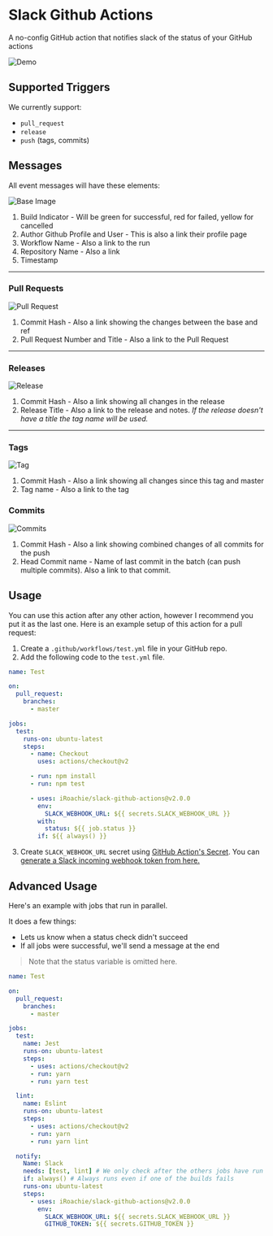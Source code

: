 # Slack Github Actions

A no-config GitHub action that notifies slack of the status of your GitHub actions

![Demo](https://user-images.githubusercontent.com/5962998/83960734-32248a80-a85a-11ea-813e-ae2f033d0fc7.png)

## Supported Triggers

We currently support:

- `pull_request`
- `release`
- `push` (tags, commits)

## Messages

All event messages will have these elements:

![Base Image](https://user-images.githubusercontent.com/5962998/83960101-c1c63b00-a852-11ea-8642-1b7fab22cc55.png)

1. Build Indicator - Will be green for successful, red for failed, yellow for cancelled
2. Author Github Profile and User - This is also a link their profile page
3. Workflow Name - Also a link to the run
4. Repository Name - Also a link
5. Timestamp

---

### Pull Requests

![Pull Request](https://user-images.githubusercontent.com/5962998/83960228-38b00380-a854-11ea-8353-1f5cf8cf5fc4.png)

1. Commit Hash - Also a link showing the changes between the base and ref
2. Pull Request Number and Title - Also a link to the Pull Request

---

### Releases

![Release](https://user-images.githubusercontent.com/5962998/83960288-40bc7300-a855-11ea-945d-d55008a41d39.png)

1. Commit Hash - Also a link showing all changes in the release
2. Release Title - Also a link to the release and notes. _If the release doesn't have a title the tag name will be used._

---

### Tags

![Tag](https://user-images.githubusercontent.com/5962998/83960351-e5d74b80-a855-11ea-9cb5-9eec2fc652d1.png)

1. Commit Hash - Also a link showing all changes since this tag and master
2. Tag name - Also a link to the tag

### Commits

![Commits](https://user-images.githubusercontent.com/5962998/85979786-1fabf580-b9af-11ea-88f7-1d71a08e14ee.png)

1. Commit Hash - Also a link showing combined changes of all commits for the push
2. Head Commit name - Name of last commit in the batch (can push multiple commits). Also a link to that commit.

## Usage

You can use this action after any other action, however I recommend you put it as the last one. Here is an example setup of this action for a pull request:

1. Create a `.github/workflows/test.yml` file in your GitHub repo.
2. Add the following code to the `test.yml` file.

```yaml
name: Test

on:
  pull_request:
    branches:
      - master

jobs:
  test:
    runs-on: ubuntu-latest
    steps:
      - name: Checkout
        uses: actions/checkout@v2

      - run: npm install
      - run: npm test

      - uses: iRoachie/slack-github-actions@v2.0.0
        env:
          SLACK_WEBHOOK_URL: ${{ secrets.SLACK_WEBHOOK_URL }}
        with:
          status: ${{ job.status }}
        if: ${{ always() }}
```

3. Create `SLACK_WEBHOOK_URL` secret using [GitHub Action's Secret](https://developer.github.com/actions/creating-workflows/storing-secrets). You can [generate a Slack incoming webhook token from here.](https://slack.com/apps/A0F7XDUAZ-incoming-webhooks)

## Advanced Usage

Here's an example with jobs that run in parallel.

It does a few things:

- Lets us know when a status check didn't succeed
- If all jobs were successful, we'll send a message at the end

> Note that the status variable is omitted here.

```yaml
name: Test

on:
  pull_request:
    branches:
      - master

jobs:
  test:
    name: Jest
    runs-on: ubuntu-latest
    steps:
      - uses: actions/checkout@v2
      - run: yarn
      - run: yarn test

  lint:
    name: Eslint
    runs-on: ubuntu-latest
    steps:
      - uses: actions/checkout@v2
      - run: yarn
      - run: yarn lint

  notify:
    Name: Slack
    needs: [test, lint] # We only check after the others jobs have run
    if: always() # Always runs even if one of the builds fails
    runs-on: ubuntu-latest
    steps:
      - uses: iRoachie/slack-github-actions@v2.0.0
        env:
          SLACK_WEBHOOK_URL: ${{ secrets.SLACK_WEBHOOK_URL }}
          GITHUB_TOKEN: ${{ secrets.GITHUB_TOKEN }}
```
